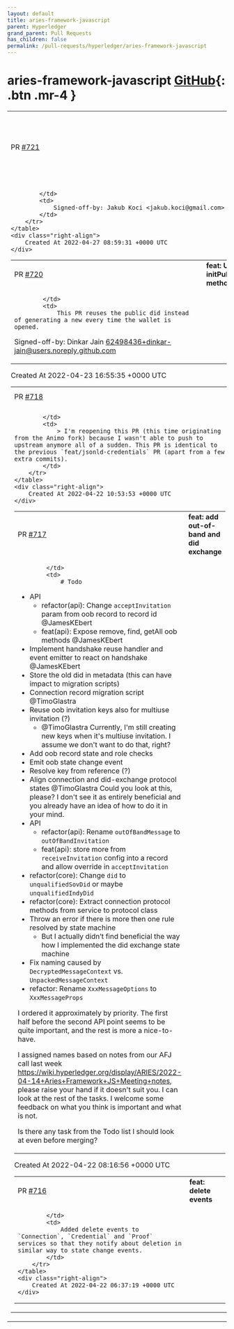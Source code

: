 ```yaml
---
layout: default
title: aries-framework-javascript
parent: Hyperledger
grand_parent: Pull Requests
has_children: false
permalink: /pull-requests/hyperledger/aries-framework-javascript
---
```


# aries-framework-javascript <span class="fs-3 right-align">[GitHub](https://github.com/hyperledger/aries-framework-javascript){: .btn .mr-4 }</span>


<div>
    <table>
        <tr>
            <td>
                PR <a href="https://github.com/hyperledger/aries-framework-javascript/pull/721" class=".btn">#721</a>
            </td>
            <td>
                <b>
                    refactor: replace message type constant with string literal
                </b>
            </td>
        </tr>
        <tr>
            <td>
                
            </td>
            <td>
                Signed-off-by: Jakub Koci <jakub.koci@gmail.com>
            </td>
        </tr>
    </table>
    <div class="right-align">
        Created At 2022-04-27 08:59:31 +0000 UTC
    </div>
</div>

<div>
    <table>
        <tr>
            <td>
                PR <a href="https://github.com/hyperledger/aries-framework-javascript/pull/720" class=".btn">#720</a>
            </td>
            <td>
                <b>
                    feat: Updated initPublicDid method
                </b>
            </td>
        </tr>
        <tr>
            <td>
                
            </td>
            <td>
                This PR reuses the public did instead of generating a new every time the wallet is opened.

Signed-off-by: Dinkar Jain <62498436+dinkar-jain@users.noreply.github.com>
            </td>
        </tr>
    </table>
    <div class="right-align">
        Created At 2022-04-23 16:55:35 +0000 UTC
    </div>
</div>

<div>
    <table>
        <tr>
            <td>
                PR <a href="https://github.com/hyperledger/aries-framework-javascript/pull/718" class=".btn">#718</a>
            </td>
            <td>
                <b>
                    feat/jsonld-credentials
                </b>
            </td>
        </tr>
        <tr>
            <td>
                
            </td>
            <td>
                > I'm reopening this PR (this time originating from the Animo fork) because I wasn't able to push to upstream anymore all of a sudden. This PR is identical to the previous `feat/jsonld-credentials` PR (apart from a few extra commits).
            </td>
        </tr>
    </table>
    <div class="right-align">
        Created At 2022-04-22 10:53:53 +0000 UTC
    </div>
</div>

<div>
    <table>
        <tr>
            <td>
                PR <a href="https://github.com/hyperledger/aries-framework-javascript/pull/717" class=".btn">#717</a>
            </td>
            <td>
                <b>
                    feat: add out-of-band and did exchange
                </b>
            </td>
        </tr>
        <tr>
            <td>
                
            </td>
            <td>
                # Todo
* API
	* refactor(api): Change `acceptInvitation` param from oob record to record id @JamesKEbert 
	* feat(api): Expose remove, find, getAll oob methods @JamesKEbert 
* Implement handshake reuse handler and event emitter to react on handshake @JamesKEbert 
* Store the old did in metadata (this can have impact to migration scripts)
* Connection record migration script @TimoGlastra 
* Reuse oob invitation keys also for multiuse invitation (?)
	* @TimoGlastra Currently, I'm still creating new keys when it's multiuse invitation. I assume we don't want to do that, right?
* Add oob record state and role checks
* Emit oob state change event
* Resolve key from reference (?)
* Align connection and did-exchange protocol states @TimoGlastra Could you look at this, please? I don't see it as entirely beneficial and you already have an idea of how to do it in your mind.
* API
	* refactor(api): Rename `outOfBandMessage` to `outOfBandInvitation`
	* feat(api): store more from `receiveInvitation` config into a record and allow override in `acceptInvitation`
* refactor(core): Change `did` to `unqualifiedSovDid` or maybe `unqualifiedIndyDid`
* refactor(core): Extract connection protocol methods from service to protocol class
* Throw an error if there is more then one rule resolved by state machine
	* But I actually didn’t find beneficial the way how I implemented the did exchange state machine
* Fix naming caused by  `DecryptedMessageContext` vs. `UnpackedMessageContext`
* refactor: Rename `XxxMessageOptions` to `XxxMessageProps`

I ordered it approximately by priority. The first half before the second API point seems to be quite important, and the rest is more a nice-to-have.

I assigned names based on notes from our AFJ call last week https://wiki.hyperledger.org/display/ARIES/2022-04-14+Aries+Framework+JS+Meeting+notes, please raise your hand if it doesn't suit you. I can look at the rest of the tasks. I welcome some feedback on what you think is important and what is not.

Is there any task from the Todo list I should look at even before merging?
            </td>
        </tr>
    </table>
    <div class="right-align">
        Created At 2022-04-22 08:16:56 +0000 UTC
    </div>
</div>

<div>
    <table>
        <tr>
            <td>
                PR <a href="https://github.com/hyperledger/aries-framework-javascript/pull/716" class=".btn">#716</a>
            </td>
            <td>
                <b>
                    feat: delete events
                </b>
            </td>
        </tr>
        <tr>
            <td>
                
            </td>
            <td>
                Added delete events to `Connection`, `Credential` and `Proof` services so that they notify about deletion in similar way to state change events.
            </td>
        </tr>
    </table>
    <div class="right-align">
        Created At 2022-04-22 06:37:19 +0000 UTC
    </div>
</div>

